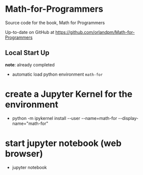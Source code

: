 # Math-for-Programmers
Source code for the book, Math for Programmers

Up-to-date on GitHub at https://github.com/orlandpm/Math-for-Programmers

## Local Start Up 

**note**: already completed
- automatic load python environment `math-for`
# create a Jupyter Kernel for the environment
- python -m ipykernel install --user --name=math-for --display-name="math-for"

# start jupyter notebook (web browser)
- jupyter notebook
